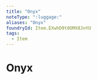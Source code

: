```yaml
---
title: "Onyx"
noteType: ":luggage:"
aliases: "Onyx"
foundryId: Item.EXwhD9t0OMX8JnYU
tags:
  - Item
---
```


# Onyx
